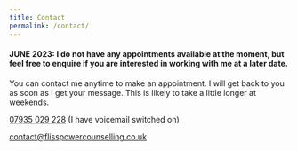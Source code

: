 ```yaml
---
title: Contact
permalink: /contact/
---
```

<!-- Contact -->

#### JUNE 2023: I do not have any appointments available at the moment, but feel free to enquire if you are interested in working with me at a later date. 


You can contact me anytime to make an appointment. I will get back to you as soon as I get your message. This is likely to take a little longer at weekends. 

<i class="fa fa-phone"></i> <a href="tel:+44-7935-029-228">07935 029 228</a> (I have voicemail switched on)

<i class="fa fa-envelope"></i> <a href="mailto:contact@flisspowercounselling.co.uk">contact@flisspowercounselling.co.uk</a>
					
			
